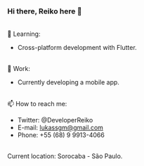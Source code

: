 ### Hi there, Reiko here 👋
<br>🌱 Learning: <br>
- Cross-platform development with Flutter.

<br>🔭 Work: <br>
* Currently developing a mobile app.

<br>📫 How to reach me: <br> 
* Twitter: @DeveloperReiko <br>
* E-mail: lukassgm@gmail.com <br>
* Phone: +55 (68) 9 9913-4066 <br>

<br>Current location: Sorocaba - São Paulo.<br>
<!--
**Reiko-Developer/Reiko-Developer** is a ✨ _special_ ✨ repository because its `README.md` (this file) appears on your GitHub profile.**
-->
